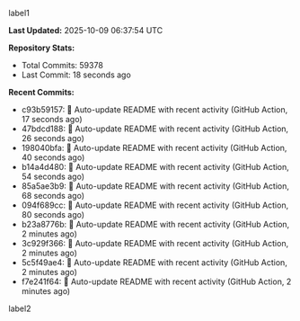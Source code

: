 
label1 
<!-- ACTIVITY_START -->
**Last Updated:** 2025-10-09 06:37:54 UTC

**Repository Stats:**
- Total Commits: 59378
- Last Commit: 18 seconds ago

**Recent Commits:**
- c93b59157: 🤖 Auto-update README with recent activity (GitHub Action, 17 seconds ago)
- 47bdcd188: 🤖 Auto-update README with recent activity (GitHub Action, 26 seconds ago)
- 198040bfa: 🤖 Auto-update README with recent activity (GitHub Action, 40 seconds ago)
- b14a4d480: 🤖 Auto-update README with recent activity (GitHub Action, 54 seconds ago)
- 85a5ae3b9: 🤖 Auto-update README with recent activity (GitHub Action, 68 seconds ago)
- 094f689cc: 🤖 Auto-update README with recent activity (GitHub Action, 80 seconds ago)
- b23a8776b: 🤖 Auto-update README with recent activity (GitHub Action, 2 minutes ago)
- 3c929f366: 🤖 Auto-update README with recent activity (GitHub Action, 2 minutes ago)
- 5c5f49ae4: 🤖 Auto-update README with recent activity (GitHub Action, 2 minutes ago)
- f7e241f64: 🤖 Auto-update README with recent activity (GitHub Action, 2 minutes ago)
<!-- ACTIVITY_END -->

label2
